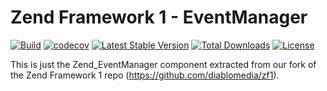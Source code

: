 # Zend Framework 1 - EventManager

[![Build](https://github.com/diablomedia/zf1-eventmanager/workflows/Build/badge.svg?event=push)](https://github.com/diablomedia/zf1-eventmanager/actions?query=workflow%3ABuild+event%3Apush)
[![codecov](https://codecov.io/gh/diablomedia/zf1-eventmanager/branch/master/graph/badge.svg)](https://codecov.io/gh/diablomedia/zf1-eventmanager)
[![Latest Stable Version](https://poser.pugx.org/fragotesac/zf1-eventmanager/v/stable)](https://packagist.org/packages/fragotesac/zf1-eventmanager)
[![Total Downloads](https://poser.pugx.org/fragotesac/zf1-eventmanager/downloads)](https://packagist.org/packages/fragotesac/zf1-eventmanager)
[![License](https://poser.pugx.org/fragotesac/zf1-eventmanager/license)](https://packagist.org/packages/fragotesac/zf1-eventmanager)

This is just the Zend_EventManager component extracted from our fork of the Zend Framework 1 repo (https://github.com/diablomedia/zf1).
